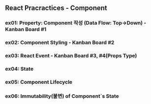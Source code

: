 ## React Pracractices - Component

### ex01: Property: Component 작성 (Data Flow: Top->Down) - Kanban Board #1
### ex02: Component Styling                               - Kanban Board #2
### ex03: React Event                                     - Kanban Board #3, #4(Props Type)
### ex04: State                                                                
### ex05: Component Lifecycle
### ex06: Immutability(불변) of Component`s State